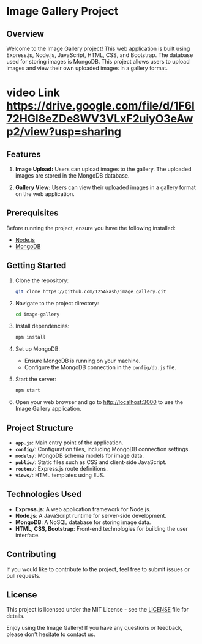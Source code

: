 # Image Gallery Project

## Overview

Welcome to the Image Gallery project! This web application is built using Express.js, Node.js, JavaScript, HTML, CSS, and Bootstrap. The database used for storing images is MongoDB. This project allows users to upload images and view their own uploaded images in a gallery format.

# video Link https://drive.google.com/file/d/1F6I72HGl8eZDe8WV3VLxF2uiyO3eAwp2/view?usp=sharing

## Features

1. **Image Upload:** Users can upload images to the gallery. The uploaded images are stored in the MongoDB database.

2. **Gallery View:** Users can view their uploaded images in a gallery format on the web application.

## Prerequisites

Before running the project, ensure you have the following installed:

- [Node.js](https://nodejs.org/)
- [MongoDB](https://www.mongodb.com/try/download/community)

## Getting Started

1. Clone the repository:

   ```bash
   git clone https://github.com/125Akash/image_gallery.git
   ```

2. Navigate to the project directory:

   ```bash
   cd image-gallery
   ```

3. Install dependencies:

   ```bash
   npm install
   ```

4. Set up MongoDB:
   - Ensure MongoDB is running on your machine.
   - Configure the MongoDB connection in the `config/db.js` file.

5. Start the server:

   ```bash
   npm start
   ```

6. Open your web browser and go to [http://localhost:3000](http://localhost:3000) to use the Image Gallery application.

## Project Structure

- **`app.js`**: Main entry point of the application.
- **`config/`**: Configuration files, including MongoDB connection settings.
- **`models/`**: MongoDB schema models for image data.
- **`public/`**: Static files such as CSS and client-side JavaScript.
- **`routes/`**: Express.js route definitions.
- **`views/`**: HTML templates using EJS.

## Technologies Used

- **Express.js**: A web application framework for Node.js.
- **Node.js**: A JavaScript runtime for server-side development.
- **MongoDB**: A NoSQL database for storing image data.
- **HTML, CSS, Bootstrap**: Front-end technologies for building the user interface.

## Contributing

If you would like to contribute to the project, feel free to submit issues or pull requests.

## License

This project is licensed under the MIT License - see the [LICENSE](LICENSE) file for details.

Enjoy using the Image Gallery! If you have any questions or feedback, please don't hesitate to contact us.
